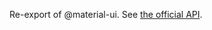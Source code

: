 Re-export of @material-ui. See [the official API](https://mui.com/material-ui/components/skeleton/).
